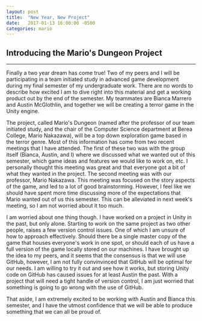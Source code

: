 ```yaml
---
layout: post
title:  "New Year, New Project" 
date:   2017-01-13 16:00:00 -0500
categories: mario
---
```


## [](#header-2)Introducing the Mario's Dungeon Project

* * *

Finally a two year dream has come true! Two of my peers and I will be participating in a team initiated study in advanced game development
during my final semester of my undergraduate work. There are no words to describe how excited I am to dive right into this material and get a
working product out by the end of the semester. My teammates are Bianca Marrero and Austin McGlothlin, and together we will be creating
a terror game in the Unity engine.

The project, called Mario's Dungeon (named after the professor of our team initiated study, and the chair of the Computer Science department at
Berea College, Mario Nakazawa), will be a top down exploration game based in the terror genre. Most of this information has come from two
recent meetings that I have attended. The first of these two was with the group itself (Bianca, Austin, and I) where we discussed what we
wanted out of this semester, which game ideas and features we would like to work on, etc. I personally thought this meeting was great and
that everyone got a bit of what they wanted in the project. The second meeting was with our professor, Mario Nakazawa. This meeting was 
focused on the story aspects of the game, and led to a lot of good brainstorming. However, I feel like we should have spent more time 
discussing more of the expectations that Mario wanted out of us this semester. This can be alleviated in next week's meeting, so I am not 
worried about it too much. 

I am worried about one thing though. I have worked on a project in Unity in the past, but only alone. Starting to work on the same project
as two other people, raises a few version control issues. One of which I am unsure of how to approach effectively. Should there be a single
master copy of the game that houses everyone's work in one spot, or should each of us have a full version of the game locally stored on our
machines. I have brought up the idea to my peers, and it seems that the consensus is that we will use GitHub, however, I am not fully convinvinced 
that GitHub will be optimal for our needs. I am willing to try it out and see how it works, but storing Unity code on GitHub has caused issues
for at least Austin the past. With a project that will need a tight handle of version control, I am just worried that something is going to
go wrong with the use of GitHub.

That aside, I am extremely excited to be working with Austin and Bianca this semester, and I have the utmost confidence that we will be able
to produce something that we can all be proud of. 


